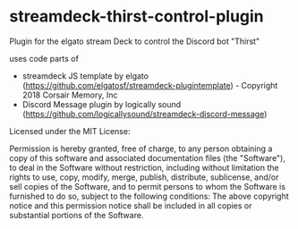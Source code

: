 # streamdeck-thirst-control-plugin
Plugin for the elgato stream Deck to control the Discord bot "Thirst"

uses code parts of
- streamdeck JS template by elgato (https://github.com/elgatosf/streamdeck-plugintemplate) - Copyright 2018 Corsair Memory, Inc
- Discord Message plugin by logically sound (https://github.com/logicallysound/streamdeck-discord-message)

Licensed under the MIT License:

Permission is hereby granted, free of charge, to any person obtaining a copy of this software and associated documentation files (the "Software"), to deal in the Software without restriction, including without limitation the rights to use, copy, modify, merge, publish, distribute, sublicense, and/or sell copies of the Software, and to permit persons to whom the Software is furnished to do so, subject to the following conditions:
The above copyright notice and this permission notice shall be included in all copies or substantial portions of the Software.
